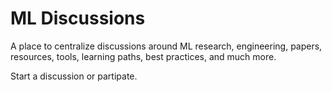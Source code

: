 # ML Discussions

A place to centralize discussions around ML research, engineering, papers, resources, tools, learning paths, best practices, and much more.

Start a discussion or partipate.
